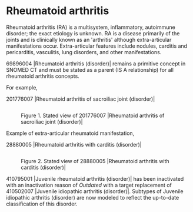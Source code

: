 # Rheumatoid arthritis

Rheumatoid arthritis (RA) is a multisystem, inflammatory, autoimmune disorder; the exact etiology is unknown. RA is a disease primarily of the joints and is clinically known as an 'arthritis' although extra-articular manifestations occur. Extra-articular features include nodules, carditis and pericarditis, vasculitis, lung disorders, and other manifestations.

69896004 |Rheumatoid arthritis (disorder)| remains a primitive concept in SNOMED CT and must be stated as a parent (IS A relationship) for all rheumatoid arthritis concepts.

For example,

201776007 |Rheumatoid arthritis of sacroiliac joint (disorder)|

<figure><img src="../../../../../../authoring/clinical-finding-and-disorder/images/174690543.png" alt=""><figcaption><p>Figure 1. Stated view of 201776007 |Rheumatoid arthritis of sacroiliac joint (disorder)|</p></figcaption></figure>

Example of extra-articular rheumatoid manifestation,

28880005 |Rheumatoid arthritis with carditis (disorder)|

<figure><img src="../../../../../../authoring/clinical-finding-and-disorder/images/174690542.png" alt=""><figcaption><p>Figure 2. Stated view of 28880005 |Rheumatoid arthritis with carditis (disorder)|</p></figcaption></figure>

410795001 |Juvenile rheumatoid arthritis (disorder)| has been inactivated with an inactivation reason of _Outdated_ with a target replacement of 410502007 |Juvenile idiopathic arthritis (disorder)|. Subtypes of Juvenile idiopathic arthritis (disorder) are now modeled to reflect the up-to-date classification of this disorder.
